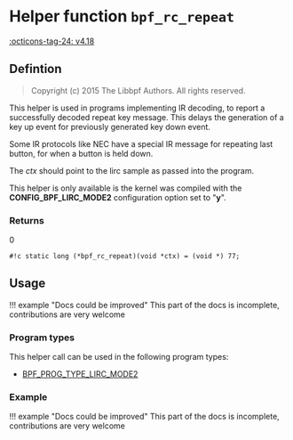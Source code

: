 # Helper function `bpf_rc_repeat`

<!-- [FEATURE_TAG](bpf_rc_repeat) -->
[:octicons-tag-24: v4.18](https://github.com/torvalds/linux/commit/f4364dcfc86df7c1ca47b256eaf6b6d0cdd0d936)
<!-- [/FEATURE_TAG] -->

## Defintion

> Copyright (c) 2015 The Libbpf Authors. All rights reserved.


<!-- [HELPER_FUNC_DEF] -->
This helper is used in programs implementing IR decoding, to report a successfully decoded repeat key message. This delays the generation of a key up event for previously generated key down event.

Some IR protocols like NEC have a special IR message for repeating last button, for when a button is held down.

The _ctx_ should point to the lirc sample as passed into the program.

This helper is only available is the kernel was compiled with the **CONFIG_BPF_LIRC_MODE2** configuration option set to "**y**".

### Returns

0

`#!c static long (*bpf_rc_repeat)(void *ctx) = (void *) 77;`
<!-- [/HELPER_FUNC_DEF] -->

## Usage

!!! example "Docs could be improved"
    This part of the docs is incomplete, contributions are very welcome

### Program types

This helper call can be used in the following program types:

<!-- DO NOT EDIT MANUALLY -->
<!-- [HELPER_FUNC_PROG_REF] -->
 * [BPF_PROG_TYPE_LIRC_MODE2](../program-type/BPF_PROG_TYPE_LIRC_MODE2.md)
<!-- [/HELPER_FUNC_PROG_REF] -->

### Example

!!! example "Docs could be improved"
    This part of the docs is incomplete, contributions are very welcome
